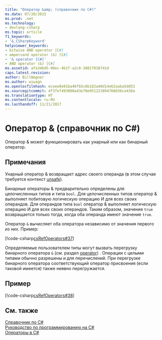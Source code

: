 ```yaml
---
title: "Оператор &amp; (справочник по C#)"
ms.date: 07/20/2015
ms.prod: .net
ms.technology:
- devlang-csharp
ms.topic: article
f1_keywords:
- '&_CSharpKeyword'
helpviewer_keywords:
- bitwise AND operator [C#]
- ampersand operator (&) [C#]
- '& operator [C#]'
- AND operator (&) [C#]
ms.assetid: afa346d5-90ec-4b1f-a2c8-3881f018741d
caps.latest.revision: 
author: BillWagner
ms.author: wiwagn
ms.openlocfilehash: eceee8e01ba46f65c6b182a40d14e62aaba5dd53
ms.sourcegitcommit: 4f3fef493080a43e70e951223894768d36ce430a
ms.translationtype: HT
ms.contentlocale: ru-RU
ms.lasthandoff: 11/21/2017
---
```

# <a name="amp-operator-c-reference"></a>Оператор &amp; (справочник по C#)
Оператор & может функционировать как унарный или как бинарный оператор.  
  
## <a name="remarks"></a>Примечания  
 Унарный оператор & возвращает адрес своего операнда (в этом случае требуется контекст [unsafe](../../../csharp/language-reference/keywords/unsafe.md)).  
  
 Бинарные операторы & предварительно определены для целочисленных типов и типа `bool`. Для целочисленных типов оператор & выполняет побитовую логическую операцию И для всех своих операндов. Для операндов типа `bool` оператор & выполняет логическую операцию И для всех своих операндов. Таким образом, значение `true` возвращается только тогда, когда оба операнда имеют значение `true`.  
  
 Оператор `&` вычисляет оба оператора независимо от значения первого из них. Пример:  
  
 [!code-csharp[csRefOperators#37](../../../csharp/language-reference/operators/codesnippet/CSharp/and-operator_1.cs)]  
  
 Определяемые пользователем типы могут вызвать перегрузку бинарного оператора `&` (см. раздел [operator](../../../csharp/language-reference/keywords/operator.md)) . Операции с целыми типами обычно разрешены и для перечислений. При перегрузке бинарного оператора соответствующий оператор присвоения (если таковой имеется) также неявно перегружается.  
  
## <a name="example"></a>Пример  
 [!code-csharp[csRefOperators#38](../../../csharp/language-reference/operators/codesnippet/CSharp/and-operator_2.cs)]  
  
## <a name="see-also"></a>См. также  
 [Справочник по C#](../../../csharp/language-reference/index.md)  
 [Руководство по программированию на C#](../../../csharp/programming-guide/index.md)  
 [Операторы в C#](../../../csharp/language-reference/operators/index.md)
